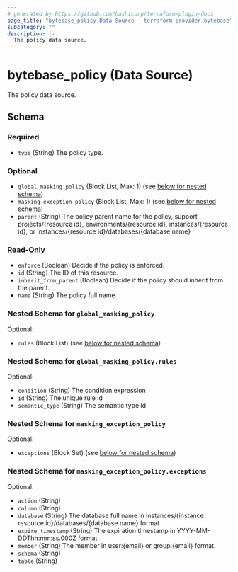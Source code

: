 ```yaml
---
# generated by https://github.com/hashicorp/terraform-plugin-docs
page_title: "bytebase_policy Data Source - terraform-provider-bytebase"
subcategory: ""
description: |-
  The policy data source.
---
```


# bytebase_policy (Data Source)

The policy data source.



<!-- schema generated by tfplugindocs -->
## Schema

### Required

- `type` (String) The policy type.

### Optional

- `global_masking_policy` (Block List, Max: 1) (see [below for nested schema](#nestedblock--global_masking_policy))
- `masking_exception_policy` (Block List, Max: 1) (see [below for nested schema](#nestedblock--masking_exception_policy))
- `parent` (String) The policy parent name for the policy, support projects/{resource id}, environments/{resource id}, instances/{resource id}, or instances/{resource id}/databases/{database name}

### Read-Only

- `enforce` (Boolean) Decide if the policy is enforced.
- `id` (String) The ID of this resource.
- `inherit_from_parent` (Boolean) Decide if the policy should inherit from the parent.
- `name` (String) The policy full name

<a id="nestedblock--global_masking_policy"></a>
### Nested Schema for `global_masking_policy`

Optional:

- `rules` (Block List) (see [below for nested schema](#nestedblock--global_masking_policy--rules))

<a id="nestedblock--global_masking_policy--rules"></a>
### Nested Schema for `global_masking_policy.rules`

Optional:

- `condition` (String) The condition expression
- `id` (String) The unique rule id
- `semantic_type` (String) The semantic type id



<a id="nestedblock--masking_exception_policy"></a>
### Nested Schema for `masking_exception_policy`

Optional:

- `exceptions` (Block Set) (see [below for nested schema](#nestedblock--masking_exception_policy--exceptions))

<a id="nestedblock--masking_exception_policy--exceptions"></a>
### Nested Schema for `masking_exception_policy.exceptions`

Optional:

- `action` (String)
- `column` (String)
- `database` (String) The database full name in instances/{instance resource id}/databases/{database name} format
- `expire_timestamp` (String) The expiration timestamp in YYYY-MM-DDThh:mm:ss.000Z format
- `member` (String) The member in user:{email} or group:{email} format.
- `schema` (String)
- `table` (String)


